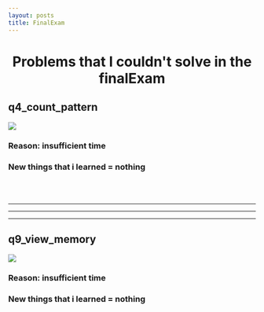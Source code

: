 ```yaml
---
layout: posts
title: FinalExam
---
```


<center><h1><color= "red">Problems that I couldn't solve in the finalExam</color=></h1></center> 
<h2>q4_count_pattern</h2>
<img src="https://github.com/mahdi-javid/mahdi-javid.github.io/blob/master/Final-Exam/Annotation%202020-01-30%20102238.jpg?raw=true">
<h3>Reason: insufficient time</h3>
<h3>New things that i learned = nothing</h3>

<br><br>

----
----
----

<h2>q9_view_memory</h2>
<img src="https://github.com/mahdi-javid/mahdi-javid.github.io/blob/master/Final-Exam/Annotation%202020-01-30%20102204.jpg?raw=true">
<h3>Reason: insufficient time</h3>
<h3>New things that i learned = nothing</h3>

<br><br><br><br>